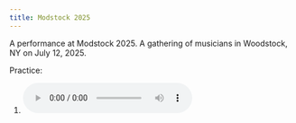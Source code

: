 ```yaml
---
title: Modstock 2025
---
```


A performance at Modstock 2025. A gathering of musicians in Woodstock, NY on July 12, 2025.

Practice:

 1. <audio controls src="/wiki/music/250615_0004.mp3" ></audio>
